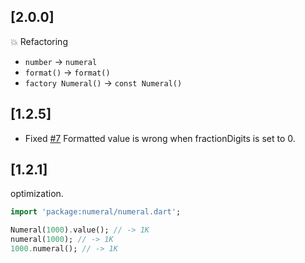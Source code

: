 ## [2.0.0]

💥 Refactoring

 * `number` -> `numeral`
 * `format()` -> `format()`
 * `factory Numeral()` -> `const Numeral()`

## [1.2.5]

 * Fixed [#7](https://github.com/medz/numeral.dart/issues/7) Formatted value is wrong when fractionDigits is set to 0.

## [1.2.1]

optimization.

```dart
import 'package:numeral/numeral.dart';

Numeral(1000).value(); // -> 1K
numeral(1000); // -> 1K
1000.numeral(); // -> 1K
```
